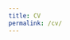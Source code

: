 ```yaml
---
title: CV
permalink: /cv/
---
```


<!--

This code has been written on the fly in few hours. Don't judge me.
Seriously. Don't.

-->

<!doctype html>
<html lang="en">
    <head>
        <meta charset="utf-8">
        <meta http-equiv="X-UA-Compatible" content="IE=edge">
        <title>Kamil Ogórek – JavaScript Engineer</title>
        <meta name="viewport" content="width=device-width, initial-scale=1">
        <style>
            *,
            *:before,
            *:after {
                box-sizing: border-box;
                margin: 0;
                padding: 0;
            }

            body {
                padding: 0 2em;
                background: #fff;
                font-family: 'Segoe UI', Roboto, Helvetica, Arial, sans-serif;
                font-size: 100%;
                line-height: 1.4;
                color: #222;
            }

            .header {
                overflow: hidden;
                margin-bottom: 2em;
            }

            .header h1 {
                font-size: 2.5em;
            }

            .header h2 {
                font-size: 1.5em;
                color: #fff;
                background: #222;
                display: inline-block;
                margin-bottom: 0.25em;
            }

            .header a {
                display: block;
                color: #222;
                text-decoration: none;
            }

            .section {
                margin-bottom: 2em;
            }

            .section:last-of-type {
                margin-bottom: 0;
            }

            .section h2 {
                background: #222;
                color: #fff;
                margin-bottom: 1em;
                padding-left: 0.25em;
            }

            .section a {
                text-decoration: none;
            }

            .summary h2 {
            }

            .summary div {
                border-left: 0.75em solid #222;
                padding-left: 1em;
            }

            .summary p {
                margin-bottom: 0.5em;
                font-size: 1em;
            }

            .summary p:last-of-type {
                margin-bottom: 0;
            }

            .summary a {
                color: #222;
                font-weight: bold;
            }

            .skills h2 {
            }

            .skills h3 {
                font-size: 1em;
                margin-bottom: 0.25em;
            }

            .skills > ul > li {
                list-style: none;
                margin-bottom: 1em;
                border-left: 0.75em solid #222;
                padding-left: 1em;
            }

            .skills li li {
                list-style: none;
                display: inline;
                margin-right: 0.25em;
                white-space: nowrap;
            }

            .skills li li:before {
                content: "";
                margin-right: 0.5em;
                display: inline-block;
                width: 0.25em;
                height: 0.25em;
                background: #222;
                vertical-align: 0.25em;
            }

            .skills li li:first-child:before {
                display: none;
            }

            .experience h2 {
            }

            .experience h3 {
                font-size: 1em;
            }

            .experience h4 {
                font-size: 1em;
                font-weight: normal;
            }

            .experience h5 {
                font-size: 0.75em;
                font-weight: normal;
            }

            .experience ul {
            }

            .experience li {
                margin-bottom: 1em;
                list-style: none;
                border-left: 0.75em solid #222;
                padding-left: 1em;
            }

            .experience li:last-of-type {
                margin-bottom: 0;
            }

            .projects {
                overflow: hidden;
            }

            .projects h2 {
            }

            .projects ul {
                border-left: 0.75em solid #222;
                padding-left: 1em;
            }

            .projects li {
                list-style: none;
                display: inline;
                margin-right: 0.25em;
                white-space: nowrap;
            }

            .projects li:before {
                content: "";
                margin-right: 0.5em;
                display: inline-block;
                width: 0.25em;
                height: 0.25em;
                background: #222;
                vertical-align: 0.25em;
            }

            .talks h2 {
            }

            .talks h3 {
                font-size: 1em;
            }

            .talks h4 {
                font-size: 0.75em;
                font-weight: normal;
            }

            .talks a {
                display: block;
                font-size: 0.75em;
                color: #222;
            }

            .talks ul {
            }

            .talks li {
                margin-bottom: 1em;
                list-style: none;
                border-left: 0.75em solid #222;
                padding-left: 1em;
            }

            .talks li:last-of-type {
                margin-bottom: 0;
            }

            .articles h2 {
            }

            .articles h3 {
                font-size: 1em;
            }

            .articles h4 {
                font-size: 0.75em;
                font-weight: normal;
            }

            .articles a {
                display: block;
                font-size: 0.75em;
                color: #222;
            }

            .articles ul {
            }

            .articles li {
                margin-bottom: 1em;
                list-style: none;
                border-left: 0.75em solid #222;
                padding-left: 1em;
            }

            .articles li:last-of-type {
                margin-bottom: 0;
            }

            .recommendations h2 {
            }

            .recommendations ul {
            }

            .recommendations li {
                margin-bottom: 1em;
                list-style: none;
                border-left: 0.75em solid #222;
                padding-left: 1em;
            }

            .recommendations blockquote {
                margin-bottom: 0.5em;
            }

            .recommendations cite {
                font-size: 0.75em;
            }

            .recommendations strong {
            }
        </style>
    </head>
    <body>
        <div class="header">
            <h1>Kamil Ogórek</h1>
            <h2>JavaScript Engineer</h2>
            <a href="mailto:kamil.ogorek@gmail.com">kamil.ogorek@gmail.com</a>
            @kamilogorek
        </div>

        <div class="section summary">
            <h2>Summary</h2>
            <div>
                <blockquote>
                    <p>"Passionate about software development, Kamil has a special affinity for client-side technologies. Drawing on his experience as a speaker, workshop leader and countless hours experimenting with various (mostly JS) frameworks and tools, Kamil always sets the bar high and aims for the best possible solutions.</p>
                    <p>As a strong believer in Software Craftsmanship, he is constantly learning, improving his skills, and generously sharing with the community by frequently contributing to open-source projects.</p>
                    <p>After hours, Kamil is a training and nutrition geek, a weightlifter, an obstacle-course and trail runner, a recreational cyclist, a drummer and a music lover. Kamil also loves to cook and admires great food."</p>
                </blockquote>
            </div>
        </div>

        <div class="section skills">
            <h2>Skills</h2>

            <ul>
                <li>
                    <h3>Technologies</h3>
                    <ul>
                        <li>JavaScript</li>
                        <li>Node.js</li>
                        <li>HTML &amp; CSS</li>
                        <li>Docker</li>
                        <li>Test, Build &amp; Deploy</li>
                    </ul>
                </li>

                <li>
                    <h3>Frameworks</h3>
                    <ul>
                        <li>Ember.js</li>
                        <li>React.js</li>
                        <li>Ampersand.js</li>
                        <li>Backbone.js</li>
                        <li>Express.js</li>
                        <li>Hapi.js</li>
                        <li>And anything else that can possibly be in your project's stack...</li>
                    </ul>
                </li>

                <li>
                    <h3>Learning</h3>
                    <ul>
                        <li>Clojure</li>
                        <li>ClojureScript</li>
                        <li>Elm</li>
                        <li>Functional programming</li>
                        <li>VIM</li>
                    </ul>
                </li>
            </ul>
        </div>

        <div class="section experience">
            <h2>Experience</h2>
            <ul>
                <li>
                    <h3>Lead Code Whisperer</h3>
                    <h4>Corgibytes, LLC</h4>
                    <h5>August 2016 – Present</h5>
                </li>

                <li>
                    <h3>Senior Client-side Engineer</h3>
                    <h4>X-Team</h4>
                    <h5>June 2014 – August 2016</h5>
                </li>

                <li>
                    <h3>Client-side Engineer</h3>
                    <h4>X-Team</h4>
                    <h5>April 2013 – June 2014</h5>
                </li>

                <li>
                    <h3>Front-end Developer</h3>
                    <h4>Chilid</h4>
                    <h5>March 2012 – May 2013</h5>
                </li>

                <li>
                    <h3>Front-end Developer</h3>
                    <h4>XSolve</h4>
                    <h5>March 2012 – May 2013</h5>
                </li>

                <li>
                    <h3>Front-end Developer</h3>
                    <h4>XHTMLized</h4>
                    <h5>March 2012 – May 2013</h5>
                </li>

                <li>
                    <h3>Everything-stack Developer</h3>
                    <h4>Freelance</h4>
                    <h5>2005'ish – March 2012</h5>
                </li>
            </ul>
        </div>

        <div class="section projects">
            <h2>Notable projects</h2>
            <ul>
                <li>League Client Update – Riot Games LoL Game Client</li>
                <li>Riot Games Internal Tools</li>
                <li>FOX.com</li>
                <li>Insomniac</li>
                <li>Boomrat</li>
                <li>Comic-Con 2013</li>
                <li>So You Think You Can Dance XI</li>
                <li>The X-Factor III</li>
                <li>American Idol XIII</li>
            </ul>
        </div>

        <div class="section talks">
            <h2>Talks and workshops</h2>
            <ul>
                <li>
                    <h3>Become a Front-end Developer – JavaScript Workshops</h3>
                    <h4>@ coder's lab katowice [exam], september 30, 2016</h4>
                    <h4>@ coder's lab warsaw [course], august 10 - august 14, 2015</h4>
                </li>

                <li>
                    <h3>Ampersand.js – Minimalistic approach to not so minimalistic problems</h3>
                    <a href="https://speakerdeck.com/kamilogorek/ampersand-dot-js-minimalistic-approach-to-not-so-minimalistic-problems">https://speakerdeck.com/kamilogorek/ampersand-dot-js-minimalistic-approach-to-not-so-minimalistic-problems</a>
                    <h4>@ reject.js berlin, september 11, 2014</h4>
                    <h4>@ meet.js summit poznan, september 27, 2014</h4>
                </li>

                <li>
                    <h3>Keep your projects tight</h3>
                    <a href="https://speakerdeck.com/kamilogorek/keep-your-projects-tight">https://speakerdeck.com/kamilogorek/keep-your-projects-tight</a>
                    <h4>@ meet.js krakow, november 19, 2013</h4>
                </li>
            </ul>
        </div>

        <div class="section articles">
            <h2>Articles</h2>
            <ul>
                <li>
                <h3>Starting a Journey with Clojure and ClojureScript</h3>
                <a href="http://corgibytes.com/blog/2017/01/03/clojure-journey/">Starting a Journey with Clojure and ClojureScript</a>
                <h4>@ corgibytes, january 3, 2017</h4>
                </li>

                <li>
                <h3>Highlights of this year's Euroclojure and ReactiveConf</h3>
                <a href="http://corgibytes.com/blog/2016/11/08/bratislava-conferences/">http://corgibytes.com/blog/2016/11/08/bratislava-conferences/</a>
                <h4>@ corgibytes, november 8, 2016</h4>
                </li>

                <li>
                <h3>Setting up a minimal, yet useful JavaScript dev environment</h3>
                <a href="http://corgibytes.com/blog/2016/09/27/minimal-useful-javascript-environment/">http://corgibytes.com/blog/2016/09/27/minimal-useful-javascript-environment/</a>
                <h4>@ corgibytes, september 27, 2016</h4>
                </li>

                <li>
                <h3>Teaching is hard, but worth it</h3>
                <a href="https://medium.com/@kamilogorek/teaching-is-hard-e467bc2c766b">https://medium.com/@kamilogorek/teaching-is-hard-e467bc2c766b</a>
                <h4>@ medium, august 25, 2015</h4>
                </li>

                <li>
                <h3>8 tips that will make you a more active, healthier remote developer</h3>
                <a href="http://x-team.com/2015/08/how-to-be-healthy-remote/">http://x-team.com/2015/08/how-to-be-healthy-remote/</a>
                <h4>@ x-team, august 28, 2015</h4>
                </li>

                <li>
                <h3>File system permissions and umask in node.js</h3>
                <a href="http://x-team.com/2015/02/file-system-permissions-umask-node-js/">http://x-team.com/2015/02/file-system-permissions-umask-node-js/</a>
                <h4>@ x-team, february 18, 2015</h4>
                </li>

                <li>
                <h3>JavaScript ES5 array iteration methods explained</h3>
                <a href="http://x-team.com/2015/01/javascript-es5-array-iteration-methods-explained/">http://x-team.com/2015/01/javascript-es5-array-iteration-methods-explained/</a>
                <h4>@ x-team, january 13, 2015</h4>
                </li>

                <li>
                <h3>Modularised apps with Ampersand.js</h3>
                <a href="http://www.creativebloq.com/netmag/build-mobile-apps-and-improve-your-css-net-mag-111413571">http://www.creativebloq.com/netmag/build-mobile-apps-and-improve-your-css-net-mag-111413571</a>
                <h4>@ net magazine, december 2014</h4>
                </li>

                <li>
                <h3>Build a fearless development cycle with git hooks</h3>
                <a href="http://x-team.com/2014/11/fearless-development-cycle-git-hooks/">http://x-team.com/2014/11/fearless-development-cycle-git-hooks/</a>
                <h4>@ x-team, november 22, 2014</h4>
                </li>

                <li>
                <h3>The Interviewed: Kamil Ogórek, Senior Client-side Engineer</h3>
                <a href="http://xhtmlized.com/blog/interviewed-kamil-ogorek-senior-client-side-engineer/">http://xhtmlized.com/blog/interviewed-kamil-ogorek-senior-client-side-engineer/</a>
                <h4>@ xhtmlized, august 26, 2014</h4>
                </li>

                <li>
                <h3>Speed up your GitHub workflow with Hub</h3>
                <a href="http://x-team.com/2014/02/speed-up-your-github-workflow-with-hub/">http://x-team.com/2014/02/speed-up-your-github-workflow-with-hub/</a>
                <h4>@ x-team, february 12, 2014</h4>
                </li>

                <li>
                <h3>Our git workflow – forks with feature branches</h3>
                <a href="http://x-team.com/2013/09/our-git-workflow-forks-with-feature-branches/">http://x-team.com/2013/09/our-git-workflow-forks-with-feature-branches/</a>
                <h4>@ x-team, september 16, 2013</h4>
                </li>

                <li>
                <h3>Is it (and why?) worth it to invest in responsive web design</h3>
                <a href="http://nowymarketing.pl/a/1237,czy-i-dlaczego-warto-zainwestowac-w-responsive-web-design">http://nowymarketing.pl/a/1237,czy-i-dlaczego-warto-zainwestowac-w-responsive-web-design</a>
                <a href="http://jestem.mobi/2013/03/czy-i-dlaczego-warto-inwestowac-w-responsive-web-design/">http://jestem.mobi/2013/03/czy-i-dlaczego-warto-inwestowac-w-responsive-web-design/</a>
                <h4>@ nowymarketing, march 13, 2013</h4>
                <h4>@ jestem.mobi, march 13, 2013</h4>
                </li>

                <li>
                <h3>HTML5 Games, Jacob Seidelin – book review</h3>
                <a href="http://xlab.pl/html5-tworzenie-gier-jacob-seidelin-recenzja-ksiazki/">http://xlab.pl/html5-tworzenie-gier-jacob-seidelin-recenzja-ksiazki/</a>
                <h4>@ lab, february 12, 2013</h4>
                </li>
            </ul>
        </div>

        <div class="section recommendations">
            <h2>Recommendations</h2>
            <ul>
                <li>
                    <blockquote>"Kamil is a professional that is super sharp in his knowledge always on the latest trends, I learnt a lot from him about JavaScript among other things, we share the same views on software craftsmanship and he is truly one of a kind when it comes to get a project done. He is a very valuable member of any team; he makes the team great, he writes high quality software without cutting any corners, fast!. I would get him in my team anytime I could"</blockquote>
                    <cite><strong>Juan Manuel Combetto</strong>, Technical Lead and Senior Web Developer, 20th Century Fox</cite>
                </li>

                <li>
                    <blockquote>"Kamil is a very talented front-end developer who always presents can-do attitude. He is very passionate on what he is doing and can share his passion with co-workers. Always stays on the cutting edge, keeping up with the latest market's trends. Kamil is very skilled in JavaScript development, as well as in Responsive Web Design and HTML/CSS."</blockquote>
                    <cite><strong>Wojciech Sznapka</strong>, Technical Manager, XSolve</cite>
                </li>

                <li>
                    <blockquote>"Do you need to build some Rich Internet Application? Make use of some fancy new JavaScript framework? Or maybe you wish to use Responsive Web Design approach for your site? In all those (and many other) cases, Kamil has already been there, done that and has al the skills that are needed. Given that and the fact that he is also skilled in other fields (like PHP programming, including MVC frameworks, templating systems etc.) as well as being a cheerful, reliable and communicative person, he should be considered highly valuable asset in any development team. I had a pleasure of working with Kamil and I definetly will be looking forward to cooperating with him again."</blockquote>
                    <cite><strong>Mariusz Bak</strong>, Senior Software Developer, XSolve</cite>
                </li>

                <li>
                    <blockquote>"Kamil has a beautiful, developer mind. He is also special talented in communication. Listening to his lecture is a real pleasure, even, if you don't know the issue very well. Kamil is conflict-free person, but he is always ready to defent his own opinion, using specific, substantive arguments. His point of view helped my team work better for more then fiew times."</blockquote>
                    <cite><strong>Justyna Wydra</strong>, Communication Manager, Chilid</cite>
                </li>

                <li>
                    <blockquote>"Kamil is a talented, disciplined front-end developer who uses his knowledge of the latest technologies to deliver nearly bug-free code. He has an attention to visual detail which is rare in a developer. On the first project I worked with him on, he took a great deal of creative direction from us and implemented it well. There were a number of technical limitations and challenges with a back-end system that was less than fully developed or even robustly thought through. However, he worked with those challenges to produce results that exceeded our expectations and stuck with the project till everything was functioning perfectly."</blockquote>
                    <cite><strong>Jeremy Stover</strong>, Sr. Learning Consultant: Coaching and Leadership</cite>
                </li>

                <li>
                    <blockquote>"Kamil writes concise code that is easy to read and high quality. He goes the extra mile to solve problems and give detailed answers to questions. A great guy to work with."</blockquote>
                    <cite><strong>Rick Boehlke</strong>, Computer Software Consultant and Contractor</cite>
                </li>
            </ul>
        </div>
    </body>
</html>
